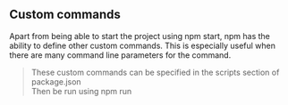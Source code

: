 
## Custom commands

Apart from being able to start the project using npm start, npm has the ability to define other custom commands. This is especially useful when there are many command line parameters for the command.
<br />
 > These custom commands can be specified in the scripts section of package.json <br />
 > Then be run using npm run <script> from the console

 - Add a script called compile whose command line is the Babel command line to do all transforms

```js
...
 "compile": "babel src --out-dir public",
...
```
We don’t need the npx prefix because npm automatically figures out the location of commands
that are part of any locally installed packages.

 - Run transform command
`npm run compile`
 <br />
 After this, if you run npm start again to start the server, you can see any changes to App.jsx reflected in
the application.

 <br />
 When we work on the client-side code and change the source files frequently, we have to manually
recompile it for every change. Wouldn’t it be nice if someone could detect these changes for us and
recompile the source into JavaScript? Babel supports this out of the box via the --watch option.

 > Add another script called **watch** with this additional option to the Babel command line:

```js
...
 "wathc": "babel src --out-dir public --watch --verbose"
...
```

It is essentially the same command as compile, but with two extra command line options, --watch and
--verbose.
 > **--watch** option instructs Babel to watch for changes in source files
 > **--verbose** causes it to print out line in the console whenever a change causes a recompilation

 A similar restart on changes to the server code can be affected by using a wrapper command called
nodemon. This command restarts Node.js with the command specified whenever there is a change in a set of files. <br />
**Forever** is another package that can be used to achieve the same goal. Typically, forever is used to restart the server on crashes rather than watch for changes to files. <br />
The best practice is to use nodemon during development (where watching for changes is the real need) and forever on production (where restarting on crashes is the need)

 > install nodemon

`npm install nodemon@2`

 let’s use nodemon to start the server instead of Node.js in the script specification for start in
package.json. The command nodemon also needs an option to indicate which files or directory to watch
changes for using the -w option. Since all the server files are going to be in the directory called server, we can use **-w server** to make nodemon restart Node.js when any file in that directory changes. <br />
 > new command for the start script within package.json will now be
 ```js
 ...
 "start": "nodemon -w server server/server.js"
 ...
 ```

  > The final set of scripts added or changed in package.json 

<pre>
...
 "scripts": {
 <del>"start": "node server/server.js",</del>
 <mark style="background-color: #FFFF00">"start": "nodemon -w server server/server.js"</mark>
 <mark style="background-color: #FFFF00">"compile": "babel src --out-dir public"</mark>,
 <mark style="background-color: #FFFF00">"watch": "babel src --out-dir public --watch --verbose"</mark>,
 "test": "echo \"Error: no test specified\" && exit 1"
 },
...
</pre>

<br />
 If you now run the new command using <b>npm run watch</b>, you will notice that it does one transform, but  it doesn’t return to the shell. It’s actually waiting in a permanent loop, watching for changes to the source files.
 So, to run the server, another terminal is needed, where npm start can be executed. 
 If you make make a small change to App.jsx and save the file, you’ll see that App.js in the public
 directory is regenerated. And, when you refresh the browser, you can see those changes without having to manually recompile. You can also make any changes to server.js and see that the server starts, with a message on the console that says the server is being restarted
